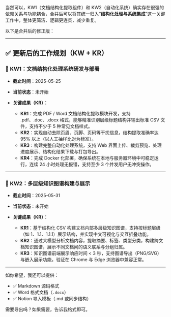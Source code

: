 当然可以，KW1（文档结构化提取组件）和 KW2（自动化系统）确实存在很强的依赖关系与功能耦合，合并后可以将其统一归入“**结构化处理与系统集成**”这一关键工作中，整体更简洁、逻辑更连贯，减少重复。

以下是合并后的修正版：

---

## ✅ 更新后的工作规划（KW + KR）

### 📌 KW1：文档结构化处理系统研发与部署

* **截止时间**：2025-05-25
* **当前状态**：未开始
* **关键成果（KR）**：

  * **KR1**：完成 PDF / Word 文档结构化提取模块开发，支持 .pdf、.doc、.docx 格式，能够精准识别层级标题结构并输出标准 CSV 文件，支持不少于 5 种常见文档样式。
  * **KR2**：实现自动去除页眉、页脚、页码等干扰信息，结构提取准确率达 95% 以上（以人工抽样比对为标准）。
  * **KR3**：构建完整自动化处理系统，支持 Web 界面上传、裁剪预览、处理进度展示、结构化结果下载与打包导出。
  * **KR4**：完成 Docker 化部署，确保系统在本地与服务器环境中可稳定运行，连续 24 小时处理无报错，支持至少 3 个并发用户无冲突操作。

---

### 📌 KW2：多层级知识图谱构建与展示

* **截止时间**：2025-05-31
* **当前状态**：未开始
* **关键成果（KR）**：

  * **KR1**：基于结构化 CSV 构建文档内部多层级知识图谱，支持按标题层级（如 1、1.1、1.1.1）展示结构，并实现中文可视化与交互折叠功能。
  * **KR2**：通过大模型分析文档内容，提取摘要、标签、类型分类，构建跨文档知识图谱，展示不同文档间的语义联系与分组归属。
  * **KR3**：知识图谱前端展示响应时间 < 3 秒，支持图谱导出（PNG/SVG）与嵌入展示功能，验证在 Chrome 与 Edge 浏览器中兼容正常。

---

如你希望，我还可以提供：

* ✅ Markdown 源码格式
* ✅ Word 格式文档（`.docx`）
* ✅ Notion 导入模板（.md 或同步结构）

需要导出吗？如果需要，告诉我格式即可。
